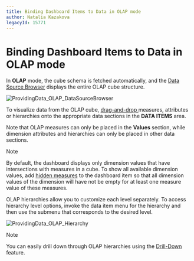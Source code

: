 ```yaml
---
title: Binding Dashboard Items to Data in OLAP mode
author: Natalia Kazakova
legacyId: 15771
---
```

# Binding Dashboard Items to Data in OLAP mode
In **OLAP** mode, the cube schema is fetched automatically, and the [Data Source Browser](../ui-elements/data-source-browser.md) displays the entire OLAP cube structure.

![ProvidingData_OLAP_DataSourceBrowser](../../../images/img19751.png)

To visualize data from the OLAP cube, [ drag-and-drop ](binding-dashboard-items-to-data.md) measures, attributes or hierarchies onto the appropriate data sections in the **DATA ITEMS** area.

Note that OLAP measures can only be placed in the **Values** section, while dimension attributes and hierarchies can only be placed in other data sections.

> [!NOTE]
> By default, the dashboard displays only dimension values that have intersections with measures in a cube. To show all available dimension values, add [hidden measures](hidden-data-items.md) to the dashboard item so that all dimension values of the dimension will have not be empty for at least one measure value of these measures.

OLAP hierarchies allow you to customize each level separately. To access hierarchy level options, invoke the data item menu for the hierarchy and then use the submenu that corresponds to the desired level.

![ProvidingData_OLAP_Hierarchy](../../../images/img19757.png)

> [!NOTE]
> You can easily drill down through OLAP hierarchies using the [Drill-Down](../interactivity/drill-down.md) feature.